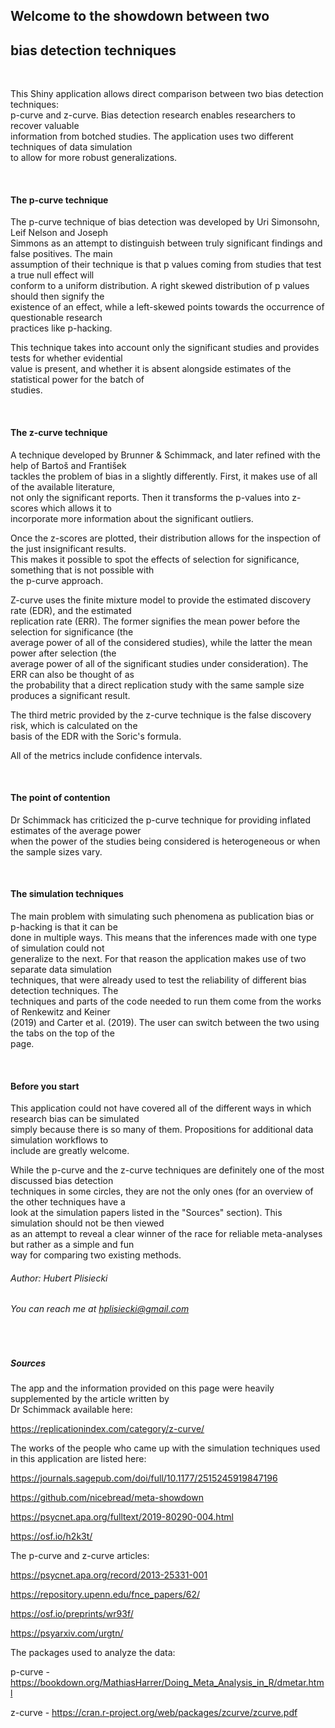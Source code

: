 
## Welcome to the showdown between two 
## bias detection techniques 
&nbsp;
&nbsp;
&nbsp;


This Shiny application allows direct comparison between two bias detection techniques:  
p-curve and z-curve. Bias detection research enables researchers to recover valuable  
information from botched studies. The application uses two different techniques of data simulation   
to allow for more robust generalizations. 

&nbsp;
&nbsp;

#### The p-curve technique

The p-curve technique of bias detection was developed by Uri Simonsohn, Leif Nelson and Joseph  
Simmons as an attempt to distinguish between truly significant findings and false positives. The main  
assumption of their technique is that p values coming from studies that test a true null effect will  
conform to a uniform distribution. A right skewed distribution of p values should then signify the  
existence of an effect, while a left-skewed points towards the occurrence of questionable research  
practices like p-hacking. 

This technique takes into account only the significant studies and provides tests for whether evidential  
value is present, and whether it is absent alongside estimates of the statistical power for the batch of   
studies.


&nbsp;
&nbsp;

#### The z-curve technique

A technique developed by Brunner & Schimmack, and later refined with the help of Bartoš and František  
tackles the problem of bias in a slightly differently. First, it makes use of all of the available literature,  
not only the significant reports. Then it transforms the p-values into z-scores which allows it to  
incorporate more information about the significant outliers. 

Once the z-scores are plotted, their distribution allows for the inspection of the just insignificant results.  
This makes it possible to spot the effects of selection for significance, something that is not possible with  
the p-curve approach. 

Z-curve uses the finite mixture model to provide the estimated discovery rate (EDR), and the estimated  
replication rate (ERR). The former signifies the mean power before the selection for significance (the  
average power of all of the considered studies), while the latter the mean power after selection (the  
average power of all of the significant studies under consideration). The ERR can also be thought of as  
the probability that a direct replication study with the same sample size produces a significant result. 

The third metric provided by the z-curve technique is the false discovery risk, which is calculated on the  
basis of the EDR with the Soric's formula. 

All of the metrics include confidence intervals. 

&nbsp;
&nbsp;

#### The point of contention


Dr Schimmack has criticized the p-curve technique for providing inflated estimates of the average power  
when the power of the studies being considered is heterogeneous or when the sample sizes vary.  

&nbsp;
&nbsp;

#### The simulation techniques

The main problem with simulating such phenomena as publication bias or p-hacking is that it can be  
done in multiple ways. This means that the inferences made with one type of simulation could not  
generalize to the next. For that reason the application makes use of two separate data simulation  
techniques, that were already used to test the reliability of different bias detection techniques. The  
techniques and parts of the code needed to run them come from the works of Renkewitz and Keiner  
(2019) and Carter et al. (2019). The user can switch between the two using the tabs on the top of the  
page.

&nbsp;
&nbsp;

#### Before you start

This application could not have covered all of the different ways in which research bias can be simulated  
simply because there is so many of them. Propositions for additional data simulation workflows to  
include are greatly welcome.  

While the p-curve and the z-curve techniques are definitely one of the most discussed bias detection  
techniques in some circles, they are not the only ones (for an overview of the other techniques have a  
look at the simulation papers listed in the "Sources" section). This simulation should not be then viewed  
as an attempt to reveal a clear winner of the race for reliable meta-analyses but rather as a simple and fun  
way for comparing two existing methods. 

###### Author:  Hubert Plisiecki
###### You can reach me at hplisiecki@gmail.com


&nbsp;
&nbsp;
&nbsp;
##### Sources

The app and the information provided on this page were heavily supplemented by the article written by  
Dr Schimmack available here:

https://replicationindex.com/category/z-curve/  

The works of the people who came up with the simulation techniques used in this application are listed here:

https://journals.sagepub.com/doi/full/10.1177/2515245919847196
  
https://github.com/nicebread/meta-showdown  

https://psycnet.apa.org/fulltext/2019-80290-004.html
  
https://osf.io/h2k3t/  
  
The p-curve and z-curve articles:
  
https://psycnet.apa.org/record/2013-25331-001 
  
https://repository.upenn.edu/fnce_papers/62/    
  
https://osf.io/preprints/wr93f/ 
   
https://psyarxiv.com/urgtn/
  
The packages used to analyze the data:

p-curve - https://bookdown.org/MathiasHarrer/Doing_Meta_Analysis_in_R/dmetar.html

z-curve - https://cran.r-project.org/web/packages/zcurve/zcurve.pdf
